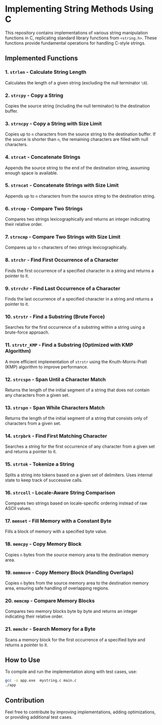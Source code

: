 # Implementing String Methods Using C

This repository contains implementations of various string manipulation functions in C, replicating standard library functions from `<string.h>`. These functions provide fundamental operations for handling C-style strings.

## Implemented Functions

### 1. `strlen` - Calculate String Length
Calculates the length of a given string (excluding the null terminator `\0`).

### 2. `strcpy` - Copy a String
Copies the source string (including the null terminator) to the destination buffer.

### 3. `strncpy` - Copy a String with Size Limit
Copies up to `n` characters from the source string to the destination buffer. If the source is shorter than `n`, the remaining characters are filled with null characters.

### 4. `strcat` - Concatenate Strings
Appends the source string to the end of the destination string, assuming enough space is available.

### 5. `strncat` - Concatenate Strings with Size Limit
Appends up to `n` characters from the source string to the destination string.

### 6. `strcmp` - Compare Two Strings
Compares two strings lexicographically and returns an integer indicating their relative order.

### 7. `strncmp` - Compare Two Strings with Size Limit
Compares up to `n` characters of two strings lexicographically.

### 8. `strchr` - Find First Occurrence of a Character
Finds the first occurrence of a specified character in a string and returns a pointer to it.

### 9. `strrchr` - Find Last Occurrence of a Character
Finds the last occurrence of a specified character in a string and returns a pointer to it.

### 10. `strstr` - Find a Substring (Brute Force)
Searches for the first occurrence of a substring within a string using a brute-force approach.

### 11. `strstr_KMP` - Find a Substring (Optimized with KMP Algorithm)
A more efficient implementation of `strstr` using the Knuth-Morris-Pratt (KMP) algorithm to improve performance.

### 12. `strcspn` - Span Until a Character Match
Returns the length of the initial segment of a string that does not contain any characters from a given set.

### 13. `strspn` - Span While Characters Match
Returns the length of the initial segment of a string that consists only of characters from a given set.

### 14. `strpbrk` - Find First Matching Character
Searches a string for the first occurrence of any character from a given set and returns a pointer to it.

### 15. `strtok` - Tokenize a String
Splits a string into tokens based on a given set of delimiters. Uses internal state to keep track of successive calls.

### 16. `strcoll` - Locale-Aware String Comparison
Compares two strings based on locale-specific ordering instead of raw ASCII values.

### 17. `memset` - Fill Memory with a Constant Byte
Fills a block of memory with a specified byte value.

### 18. `memcpy` - Copy Memory Block
Copies `n` bytes from the source memory area to the destination memory area.

### 19. `memmove` - Copy Memory Block (Handling Overlaps)
Copies `n` bytes from the source memory area to the destination memory area, ensuring safe handling of overlapping regions.

### 20. `memcmp` - Compare Memory Blocks
Compares two memory blocks byte by byte and returns an integer indicating their relative order.

### 21. `memchr` - Search Memory for a Byte
Scans a memory block for the first occurrence of a specified byte and returns a pointer to it.

## How to Use
To compile and run the implementation along with test cases, use:

```bash
gcc -o app.exe  mystring.c main.c
./app
```

## Contribution
Feel free to contribute by improving implementations, adding optimizations, or providing additional test cases.

